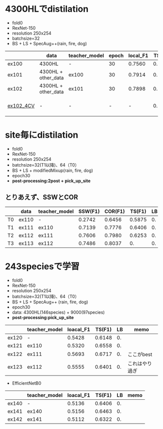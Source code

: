 # 4300HLでdistilation
+ fold0
+ RexNet-150
+ resolution 250x254
+ batchsize=32
+ BS + LS + SpecAug++(rain, fire, dog)

||data|teacher_model|epoch|local_F1|TS(F1)|LB|memo|
|---|---|---|---|---|---|---|---|
|ex100|4300HL|-|30|0.7560|0.5983|0.|
|ex101|4300HL + other_data|ex100|30|0.7914|0.5958|0.|
|ex102|4300HL + other_data|ex101|30|0.7898|0.5975|0.|
|[ex102_4CV](https://www.kaggle.com/shinmurashinmura/bird2-ex102-4cv-2post-pickupsite-dynamicth-infer/data#prediction)|-|-|-|-|0.6858|0.60|post:2post + pick_up_site + optime_thresh


# site毎にdistilation
+ fold0
+ RexNet-150
+ resolution 250x254
+ batchsize=32(T1以降)、64（T0）
+ BS + LS + modifiedMixup(rain, fire, dog)
+ epoch30
+ **post-processing:2post + pick_up_site**

## とりあえず、SSWとCOR 

||data|teacher_model|SSW(F1)|COR(F1)|TS(F1)|LB|memo|
|---|---|---|---|---|---|---|---|
|T0|ex110|-|0.2742|0.6456|0.5875|0.
|T1|ex111|ex110|0.7139|0.7776|0.6406|0.
|T2|ex112|ex111|0.7606|0.7980|0.6253|0.
|T3|ex113|ex112|0.7486|0.8037|0.|0.

# 243speciesで学習
+ fold0
+ RexNet-150
+ resolution 250x254
+ batchsize=32(T1以降)、64（T0）
+ BS + LS + SpecAug++ (rain, fire, dog)
+ epoch30
+ data: 4300HL(146species) + 9000(97species)
+ **post-processing:pick_up_site**

||teacher_model|loacal_F1|TS(F1)|LB|memo|
|---|---|---|---|---|---|
|ex120|-|0.5428|0.6148|0.
|ex121|ex110|0.5320|0.6558|0.
|ex122|ex111|0.5693|0.6717|0.|ここがbest
|ex123|ex112|0.5555|0.6401|0.|これはやり過ぎ

+ EfficientNetB0

||teacher_model|loacal_F1|TS(F1)|LB|memo|
|---|---|---|---|---|---|
|ex140|-|0.5136|0.6406|0.
|ex141|ex140|0.5156|0.6463|0.
|ex142|ex141|0.5112|0.6322|0.|
